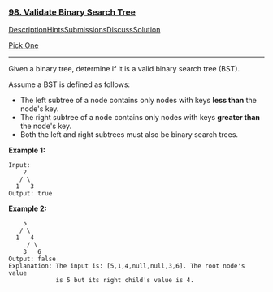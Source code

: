 ### [98. Validate Binary Search Tree](https://leetcode.com/problems/validate-binary-search-tree/description/)

[Description](https://leetcode.com/problems/validate-binary-search-tree/description/)[Hints](https://leetcode.com/problems/validate-binary-search-tree/hints/)[Submissions](https://leetcode.com/problems/validate-binary-search-tree/submissions/)[Discuss](https://leetcode.com/problems/validate-binary-search-tree/discuss/)[Solution](https://leetcode.com/problems/validate-binary-search-tree/solution/)

[Pick One](https://leetcode.com/problems/random-one-question/)

------

Given a binary tree, determine if it is a valid binary search tree (BST).

Assume a BST is defined as follows:

- The left subtree of a node contains only nodes with keys **less than** the node's key.
- The right subtree of a node contains only nodes with keys **greater than** the node's key.
- Both the left and right subtrees must also be binary search trees.

**Example 1:**

```
Input:
    2
   / \
  1   3
Output: true
```

**Example 2:**

```
    5
   / \
  1   4
     / \
    3   6
Output: false
Explanation: The input is: [5,1,4,null,null,3,6]. The root node's value
             is 5 but its right child's value is 4.
```

 